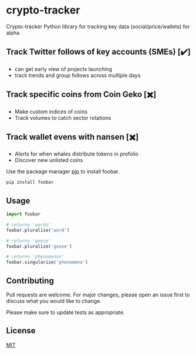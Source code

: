 # crypto-tracker

Crypto-tracker Python library for tracking key data (social/price/wallets) for alpha

## Track Twitter follows of key accounts (SMEs) [:heavy_check_mark:]
- can get early view of projects launching
- track trends and group follows across multiple days

## Track specific coins from Coin Geko [:heavy_multiplication_x:]
- Make custom indices of coins 
- Track volumes to catch sector rotations  

## Track wallet evens with nansen [:heavy_multiplication_x:]
- Alerts for when whales distribute tokens in profolio  
- Discover new unlisted coins 

Use the package manager [pip](https://pip.pypa.io/en/stable/) to install foobar.

```bash
pip install foobar
```

## Usage

```python
import foobar

# returns 'words'
foobar.pluralize('word')

# returns 'geese'
foobar.pluralize('goose')

# returns 'phenomenon'
foobar.singularize('phenomena')
```

## Contributing
Pull requests are welcome. For major changes, please open an issue first to discuss what you would like to change.

Please make sure to update tests as appropriate.

## License
[MIT](https://choosealicense.com/licenses/mit/)
